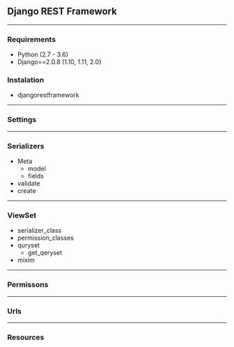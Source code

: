 ## Django REST Framework

---

### Requirements

- Python (2.7 - 3.6)
- Django==2.0.8 (1.10, 1.11, 2.0)

### Instalation

- djangorestframework

---

### Settings

---

### Serializers
- Meta
    - model
    - fields 
- validate
- create

---

### ViewSet
- serializer_class
- permission_classes
- quryset
    - get_qeryset 
- mixim

---

### Permissons

--- 

### Urls

---

### Resources